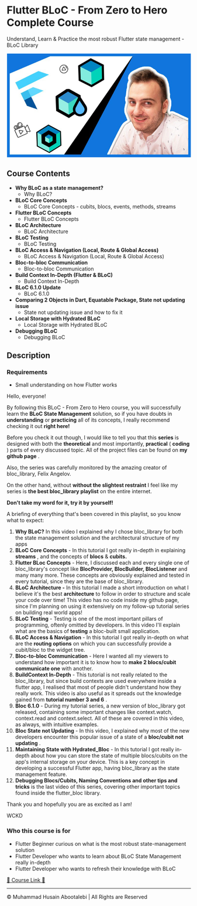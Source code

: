 <!-- ©©©©©©©©©©©©©©©©©©©©©©©© All Rights Are Reserved By Muhammad Husain Abootalebi ©©©©©©©©©©©©©©©©©©©©©©©©©©©©©©©©©© -->

# Flutter BLoC - From Zero to Hero Complete Course

Understand, Learn & Practice the most robust Flutter state management - BLoC Library

![Flutter BLoC - From Zero to Hero Complete Course](../../assets/Courses/Course%20Covers/3%20-%202%20-%20Flutter%20BLoC%20-%20From%20Zero%20to%20Hero%20Complete%20Course.webp)

## Course Contents

* **Why BLoC as a state management?**
  * Why BLoC?
* **BLoC Core Concepts**
  * BLoC Core Concepts - cubits, blocs, events, methods, streams
* **Flutter BLoC Concepts**
  * Flutter BLoC Concepts
* **BLoC Architecture**
  * BLoC Architecture
* **BLoC Testing**
  * BLoC Testing
* **BLoC Access & Navigation (Local, Route & Global Access)**
  * BLoC Access & Navigation (Local, Route & Global Access)
* **Bloc-to-bloc Communication**
  * Bloc-to-bloc Communication
* **Build Context In-Depth (Flutter & BLoC)**
  * Build Context In-Depth
* **BLoC 6.1.0 Update**
  * BLoC 6.1.0
* **Comparing 2 Objects in Dart, Equatable Package, State not updating issue**
  * State not updating issue and how to fix it
* **Local Storage with Hydrated BLoC**
  * Local Storage with Hydrated BLoC
* **Debugging BLoC**
  * Debugging BLoC

## Description

### Requirements

* Small understanding on how Flutter works

Hello, everyone!

By following this BLoC - From Zero to Hero course, you will successfully learn the **BLoC State Management** solution, so if you have doubts in **understanding** or **practicing** all of its concepts, I really recommend checking it out **right here!**

Before you check it out though, I would like to tell you that this **series** is designed with both the **theoretical** and most importantly, **practical** ( **coding** ) parts of every discussed topic. All of the project files can be found on  **my github page** .

Also, the series was carefully monitored by the amazing creator of bloc_library, Felix Angelov.

On the other hand, without **without the slightest restraint** I feel like my series is **the best bloc_library playlist** on the entire internet.

**Don't take my word for it, try it by yourself!**

A briefing of everything that's been covered in this playlist, so you know what to expect:

1. **Why BLoC?** In this video I explained why I chose bloc_library for both the state management solution and the architectural structure of my apps
2. **BLoC Core Concepts** - In this tutorial I got really in-depth in explaining  **streams** , and the concepts of **blocs** & **cubits.**
3. **Flutter BLoc Concepts** - Here, I discussed each and every single one of bloc_library's concept like **BlocProvider, BlocBuilder, BlocListener** and many many more. These concepts are obviously explained and tested in every tutorial, since they are the base of bloc_library.
4. **BLoC Architecture -** In this tutorial I made a short introduction on what I believe it's the best **architecture** to follow in order to structure and scale your code over time! This video has no code inside my github page, since I'm planning on using it extensively on my follow-up tutorial series on building real world apps!
5. **BLoC Testing** - Testing is one of the most important pillars of programming, oftenly omitted by developers. In this video I'll explain what are the basics of **testing** a bloc-built small application.
6. **BLoC Access & Navigation** - In this tutorial I got really in-depth on what are the **routing options** on which you can successfully provide a cubit/bloc to the widget tree.
7. **Bloc-to-bloc Communication** - Here I wanted all my viewers to understand how important it is to know how to **make 2 blocs/cubit communicate one** with another.
8. **BuildContext In-Depth** - This tutorial is not really related to the bloc_library, but since build contexts are used everywhere inside a flutter app, I realised that most of people didn't understand how they really work. This video is also useful as it spreads out the knowledge gained from  **tutorial number 3 and 6** .
9. **Bloc 6.1.0** - During my tutorial series, a new version of bloc_library got released, containing some important changes like context.watch, context.read and context.select. All of these are covered in this video, as always, with intuitive examples.
10. **Bloc State not Updating** - In this video, I explained why most of the new developers encounter this popular issue of a state of a  **bloc/cubit not updating** .
11. **Maintaining State with Hydrated_Bloc** - In this tutorial I got really in-depth about how you can store the state of multiple blocs/cubits on the app's internal storage on your device. This is a key concept in developing a successful Flutter app, having bloc_library as the state management feature.
12. **Debugging Blocs/Cubits, Naming Conventions and other tips and tricks** is the last video of this series, covering other important topics found inside the flutter_bloc library.

Thank you and hopefully you are as excited as I am!

WCKD

### Who this course is for

* Flutter Beginner curious on what is the most robust state-management solution
* Flutter Developer who wants to learn about BLoC State Management really in-depth
* Flutter Developer who wants to refresh their knowledge with BLoC

[🔗 Course Link 🔗](https://www.udemy.com/course/bloc-from-zero-to-hero/?couponCode=LETSLEARNNOW)

---

© Muhammad Husain Abootalebi | All Rights are Reserved

<!-- ©©©©©©©©©©©©©©©©©©©©©©©© All Rights Are Reserved By Muhammad Husain Abootalebi ©©©©©©©©©©©©©©©©©©©©©©©©©©©©©©©©©© -->
